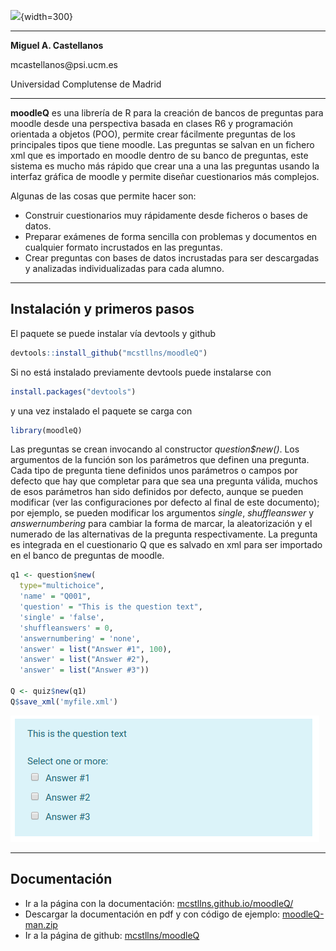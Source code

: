 
![](/images/logo.png){width=300}

***
__Miguel A. Castellanos__

mcastellanos\@psi.ucm.es

Universidad Complutense de Madrid

***
__moodleQ__ es una librería de R para la creación de bancos de preguntas para moodle desde una perspectiva basada en clases R6 y programación orientada a objetos (POO), permite crear fácilmente preguntas de los principales tipos que tiene moodle. Las preguntas se salvan en un fichero xml que es importado en moodle dentro de su banco de preguntas, este sistema es mucho más rápido que crear una a una las preguntas usando la interfaz gráfica de moodle y permite diseñar cuestionarios más complejos.

Algunas de las cosas que permite hacer son:

* Construir cuestionarios muy rápidamente desde ficheros o bases de datos.
* Preparar exámenes de forma sencilla con problemas y documentos en cualquier formato incrustados en las preguntas.
* Crear preguntas con bases de datos incrustadas para ser descargadas y analizadas individualizadas para cada alumno.

***

## Instalación y primeros pasos

El paquete se puede instalar vía devtools y github

```R
devtools::install_github("mcstllns/moodleQ")
```

Si no está instalado previamente devtools puede instalarse con

```R
install.packages("devtools")
```

y una vez instalado el paquete se carga con
```R
library(moodleQ)
```

Las preguntas se crean invocando al constructor _question$new()_. Los argumentos de la función son los parámetros que definen una pregunta. Cada tipo de pregunta tiene definidos unos parámetros o campos por defecto que hay que completar para que sea una pregunta válida, muchos de esos parámetros han sido definidos por defecto, aunque se pueden modificar (ver las configuraciones por defecto al final de este documento); por ejemplo, se pueden modificar los argumentos _single_, _shuffleanswer_ y _answernumbering_ para cambiar la forma de marcar, la aleatorización y el numerado de las alternativas de la pregunta respectivamente. La pregunta es integrada en el cuestionario Q que es salvado en xml para ser importado en el banco de preguntas de moodle.

```R
q1 <- question$new(
  type="multichoice",
  'name' = "Q001",
  'question' = "This is the question text",
  'single' = 'false',
  'shuffleanswers' = 0,
  'answernumbering' = 'none',
  'answer' = list("Answer #1", 100),
  'answer' = list("Answer #2"),
  'answer' = list("Answer #3"))

Q <- quiz$new(q1)
Q$save_xml('myfile.xml')
```


![](./docs/images/02.png)

***

## Documentación

* Ir a la página con la documentación: [mcstllns.github.io/moodleQ/](https://mcstllns.github.io/moodleQ/)
* Descargar la documentación en pdf y con código de ejemplo: [moodleQ-man.zip](./docs/moodleQ-man.zip)
* Ir a la página de github: [mcstllns/moodleQ](https://github.com/mcstllns/moodleQ)



